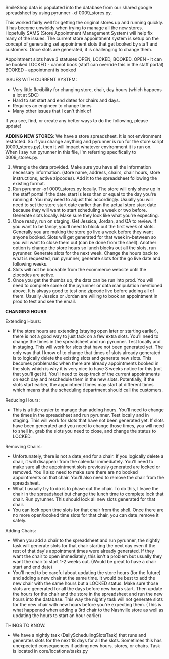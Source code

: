 SmileShop data is populated into the database from our shared google spreadsheet by using pyrunner -xf 0009_stores.py. 

This worked fairly well for getting the original stores up and running quickly. It has become unwieldy when trying to manage all the new stores. Hopefully SAMS (Store Appointment Management System) will help fix many of the issues. The current store appointment system is setup on the concept of generating set appointment slots that get booked by staff and customers. Once slots are generated, it is challenging to change them. 

Appointment slots have 3 statuses OPEN, LOCKED, BOOKED. 
OPEN - it can be booked 
LOCKED - cannot book (staff can override this in the staff portal) 
BOOKED - appointment is booked 

ISSUES WITH CURRENT SYSTEM: 
* Very little flexibility for changing store, chair, day hours (which happens a lot at SDC)
* Hard to set start and end dates for chairs and days.
* Requires an engineer to change times
* Many other issues that I can't think of


If you see, find, or create any better ways to do the following, please update!

**ADDING NEW STORES**:
We have a store spreadsheet. It is not environment restricted. So if you change anything and pyrunner is run for the store script (0009_stores.py), then it will impact whatever environment it is run on. When I say run pyrunner in this file, I'm referring specifically to 0009_stores.py. 

1. Wrangle the data provided. Make sure you have all the information necessary information. (store name, address, chairs, chair hours, store instructions, active zipcodes). Add it to the spreadsheet following the existing format.
2. Run pyrunner -xf 0009_stores.py locally. The store will only show up in the staff portal if the date_start is less than or equal to the day you're running it. You may need to adjust this accordingly. Usually you will need to set the store start date earlier than the actual store start date because they will want to start scheduling a week or two before. Generate slots locally. Make sure they look like what you're expecting. 
3. Once ready, run on staging. Get Jessica, Jordan, and QA to review. If you want to be fancy, you'll need to block out the first week of slots. Generally you are making the store go live a week before they want anyone booked. Slots will get generated for that week in-between so you will want to close them out (can be done from the shell). Another option is change the store hours so lunch blocks out all the slots, run pyrunner. Generate slots for the next week. Change the hours back to what is requested, run pyrunner, generate slots for the go live date and following weeks. 
4. Slots will not be bookable from the ecommerce website until the zipcodes are active. 
5. Once you get the thumbs up, the data can be run into prod. You will need to complete some of the pyrunner or data manipulation mentioned above. It is always good to test one zipcode live before adding all of them. Usually Jessica or Jordan are willing to book an appointment in prod to test and see the email. 

**CHANGING HOURS**:

Extending Hours:
* If the store hours are extending (staying open later or starting earlier), there is not a good way to just tack on a few extra slots. You'll need to change the times in the spreadsheet and run pyrunner. Test locally and in staging. This will work for slots that have not been generated yet. The only way that I know of to change that times of slots already generated is to logically delete the existing slots and generate new slots. This becomes problematic when there are already appointments booked in the slots which is why it is very nice to have 3 weeks notice for this (not that you'll get it). You'll need to keep track of the current appointments on each day and reschedule them in the new slots. Potentially, if the slots start earlier, the appointment times may start at different times which means that the scheduling department should call the customers. 

Reducing Hours:
* This is a little easier to manage than adding hours. You'll need to change the times in the spreadsheet and run pyrunner. Test locally and in staging. This will work for slots that have not been generated yet. If slots have been generated and you need to change those times, you will need to shell in, grab the slots you need to close, and change the status to LOCKED. 


Removing Chairs:
* Unfortunately, there is not a date_end for a chair. If you logically delete a chair, it will disappear from the calendar immediately. You'll need to make sure all the appointment slots previously generated are locked or removed. You'll also need to make sure there are no booked appointments on that chair. You'll also need to remove the chair from the spreadsheet. 
* What I usually try to do is to phase out the chair. To do this, I leave the chair in the spreadsheet but change the lunch time to complete lock that chair. Run pyrunner. This should lock all new slots generated for that chair.
* You can lock open time slots for that chair from the shell. Once there are no more open/booked time slots for that chair, you can date_remove it safely.  

Adding Chairs:
* When you add a chair to the spreadsheet and run pyrunner, the nightly task will generate slots for that chair starting the next day even if the rest of that day's appointment times were already generated. If they want the chair to open immediately, this isn't a problem but usually they want the chair to start 1-2 weeks out. (Would be great to have a chair start and end date)
* You'll need to be careful about updating the store hours (for the future) and adding a new chair at the same time. It would be best to add the new chair with the same hours but a LOCKED status. Make sure those slots are generated for all the days before new hours start. Then update the hours for the chair and the store in the spreadsheet and run the new hours into the database. This way the nightly task will not generate slots for the new chair with new hours before you're expecting them. (This is what happened when adding a 3rd chair to the Nashville store as well as updating the hours to start an hour earlier)


THINGS TO KNOW:
* We have a nightly task (DailySchedulingSlotsTask) that runs and generates slots for the next 18 days for all the slots. Sometimes this has unexpected consequences if adding new hours, stores, or chairs. Task is located in core/locations/tasks.py  
 




